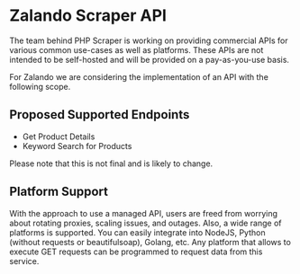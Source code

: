 # Zalando Scraper API

The team behind PHP Scraper is working on providing commercial APIs for various common use-cases as well as platforms. These APIs are not intended to be self-hosted and will be provided on a pay-as-you-use basis.

For Zalando we are considering the implementation of an API with the following scope.

## Proposed Supported Endpoints

- Get Product Details
- Keyword Search for Products

Please note that this is not final and is likely to change.

## Platform Support

With the approach to use a managed API, users are freed from worrying about rotating proxies, scaling issues, and outages. Also, a wide range of platforms is supported. You can easily integrate into NodeJS, Python (without requests or beautifulsoap), Golang, etc. Any platform that allows to execute GET requests can be programmed to request data from this service.
